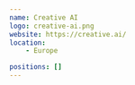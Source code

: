 ```yaml
---
name: Creative AI
logo: creative-ai.png
website: https://creative.ai/
location:
    - Europe

positions: []
---
```

